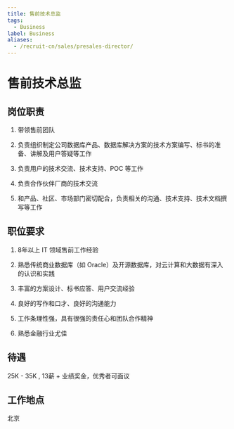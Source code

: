 ```yaml
---
title: 售前技术总监
tags:
  - Business
label: Business
aliases:
  - /recruit-cn/sales/presales-director/
---
```


# 售前技术总监

## 岗位职责

1. 带领售前团队

2. 负责组织制定公司数据库产品、数据库解决方案的技术方案编写、标书的准备、讲解及用户答疑等工作

3. 负责用户的技术交流、技术支持、POC 等工作

4. 负责合作伙伴厂商的技术交流

5. 和产品、社区、市场部门密切配合，负责相关的沟通、技术支持、技术文档撰写等工作

## 职位要求

1. 8年以上 IT 领域售前工作经验

2. 熟悉传统商业数据库（如 Oracle）及开源数据库，对云计算和大数据有深入的认识和实践

3. 丰富的方案设计、标书应答、用户交流经验

4. 良好的写作和口才、良好的沟通能力

5. 工作条理性强，具有很强的责任心和团队合作精神

6. 熟悉金融行业尤佳

## 待遇

25K - 35K , 13薪 + 业绩奖金，优秀者可面议

## 工作地点

北京
